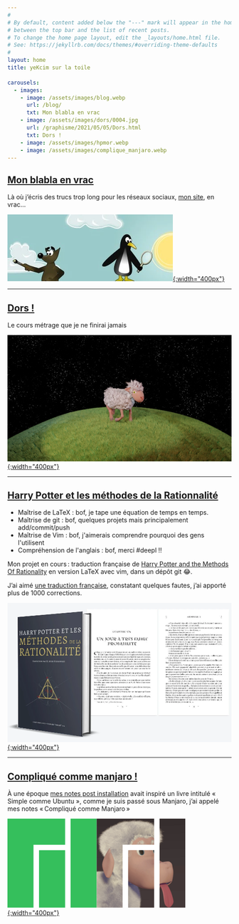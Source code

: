 ```yaml
---
#
# By default, content added below the "---" mark will appear in the home page
# between the top bar and the list of recent posts.
# To change the home page layout, edit the _layouts/home.html file.
# See: https://jekyllrb.com/docs/themes/#overriding-theme-defaults
#
layout: home
title: yeKcim sur la toile

carousels:
  - images: 
    - image: /assets/images/blog.webp
      url: /blog/
      txt: Mon blabla en vrac
    - image: /assets/images/dors/0004.jpg
      url: /graphisme/2021/05/05/Dors.html
      txt: Dors !
    - image: /assets/images/hpmor.webp
    - image: /assets/images/complique_manjaro.webp
---
```


## [Mon blabla en vrac](/blog)
Là où j’écris des trucs trop long pour les réseaux sociaux, [mon site](/blog/), en vrac…

[![blog](/assets/images/blog.webp){:width="400px"}](/blog)

***

## [Dors !](/graphisme/2021/05/05/Dors.html)
Le cours métrage que je ne finirai jamais

[![Dors](/assets/images/dors/0004.jpg){:width="400px"}](/graphisme/2021/05/05/Dors.html)

***

## [Harry Potter et les méthodes de la Rationnalité](https://github.com/yeKcim/hpmor)
- Maîtrise de LaTeX : bof, je tape une équation de temps en temps.
- Maîtrise de git : bof, quelques projets mais principalement add/commit/push
- Maîtrise de Vim : bof, j'aimerais comprendre pourquoi des gens l'utilisent
- Compréhension de l'anglais : bof, merci #deepl !!

Mon projet en cours : traduction française de [Harry Potter and the Methods Of Rationality](http://www.hpmor.com/) en version LaTeX avec vim, dans un dépôt git 😂.

J’ai aimé [une traduction française](https://www.fanfiction.net/s/6910226/1/Harry-Potter-et-les-M%C3%A9thodes-de-la-Rationalit%C3%A9), constatant quelques fautes, j’ai apporté plus de 1000 corrections.

[![hpmor](/assets/images/hpmor.webp){:width="400px"}](https://github.com/yeKcim/hpmor)

***

## [Compliqué comme manjaro !](https://github.com/yeKcim/complique-comme-manjaro)

À une époque [mes notes post installation](http://yekubuntu.free.fr) avait inspiré un livre intitulé « Simple comme Ubuntu », comme je suis passé sous Manjaro, j’ai appelé mes notes « Compliqué comme Manjaro »

[![manjaro](/assets/images/complique_manjaro.webp){:width="400px"}](https://github.com/yeKcim/complique-comme-manjaro)
